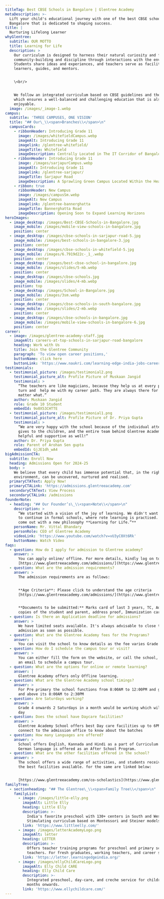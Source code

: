 ```yaml
---
titleTag: Best CBSE Schools in Bangalore | Glentree Academy
metaDescription: >-
  Lift your child's educational journey with one of the best CBSE schools in
  Bangalore that is dedicated to shaping success.
title: |
  Nurturing Lifelong Learner
whyGlentree:
  subtitle: OUR MOTTO
  title: Learning for Life
  description: >
    Our curriculum is designed to harness their natural curiosity and foster
    community-building and discipline through interactions with the environment.
    Students share ideas and experiences, and teachers serve as facilitators,
    learners, guides, and mentors.


    \<br/>


    We follow an integrated curriculum based on CBSE guidelines and the NCERT,
    which ensures a well-balanced and challenging education that is also
    enjoyable.
  image: /images/_image-1.webp
campus:
  subtitle: 'THREE CAMPUSES, ONE VISION'
  title: "## Our\_\\<span>Branches\\</span>\n"
  campusCards:
    - ribbonHeader: Introducing Grade 11
      image: /images/whitefieldCampus.webp
      imageAlt: Introducing Grade 11
      imagelink: /glentree-whitefield/
      imageTitle: Whitefield
      imageDescription: Centrally Located in The IT Corridor of Bangalore.
    - ribbonHeader: Introducing Grade 11
      image: /images/sarjapurCampus.webp
      imageAlt: Introducing Grade 11
      imagelink: /glentree-sarjapur/
      imageTitle: Sarjapur Road
      imageDescription: A Sprawling Green Campus Located Within the Heart of The City.
    - ribbon: true
      ribbonHeader: New Campus
      image: /images/campusSm.webp
      imageAlt: New Campus
      imagelink: /glentree-bannerghatta
      imageTitle: Bannerghatta Road
      imageDescription: Opening Soon to Expand Learning Horizons
heroImages:
  - image_desktop: /images/Best-CBSE-Schools-in-Bangalore.jpg
    image_mobile: /images/mobile-view-schools-in-bangalore.jpg
    position: center
  - image_desktop: /images/cbse-schools-in-sarjapur-road-5.jpg
    image_mobile: /images/best-schools-in-bangalore-3.jpg
    position: center
  - image_desktop: /images/cbse-schools-in-whitefield-5.jpg
    image_mobile: /images/6.7919d22c-_1_.webp
    position: center
  - image_desktop: /images/best-cbse-school-in-bangalore.jpg
    image_mobile: /images/slides/5-mb.webp
    position: center
  - image_desktop: /images/cbse-schools.jpg
    image_mobile: /images/slides/4-mb.webp
    position: top
  - image_desktop: /images/School-in-Bangalore.jpg
    image_mobile: /images/3sm.webp
    position: center
  - image_desktop: /images/cbse-schools-in-south-bangalore.jpg
    image_mobile: /images/slides/2-mb.webp
    position: center
  - image_desktop: /images/cbse-schools-in-bangalore.jpg
    image_mobile: /images/mobile-view-schools-in-bangalore-6.jpg
    position: center
career:
  - image: /images/glentree-academy-staff.jpg
    imageAlt: careers-at-top-schools-in-sarjapur-road-bangalore
    heading: Work with Us
    title: Join the Glentree Community
    paragraph: 'To view open career positions,'
    buttonName: click here
    buttonLink: 'https://www.naukri.com/learning-edge-india-jobs-careers-1633530'
testimonials:
  - testimonial_picture: /images/testimonial2.png
    testimonial_picture_alt: Profile Picture of Muskaan Jangid
    testimonial: >
      “The teachers are like magicians, because they help us at every point of
      turn and  help me with my career path. They are always there for me no
      matter what.”
    author: Muskaan Jangid
    role: Grade 10 Student
    embedId: 9o0X53CHTTE
  - testimonial_picture: /images/testimonial1.png
    testimonial_picture_alt: Profile Picture of Dr. Priya Gupta
    testimonial: >
      “We are very happy with the school because of the individual attention it
      gives to the children, and the entire team behind Glentree Academy is so
      helpful and supportive as well!”
    author: Dr. Priya Gupta
    role: Parent of Arohan Sen gupta
    embedId: GjJE1dh_wA4
bigAdmissionCTA:
  subtitle: Enroll Now
  heading: Admissions Open for 2024-25
  body: >
    We believe that every child has immense potential that, in the right
    environment, can be uncovered, nurtured and realised.
  primaryCTAText: Apply Now!
  primaryCTALink: 'https://admissions.glentreeacademy.com'
  secondaryCTAText: View Process
  secondaryCTALink: /admissions
founderNote:
  - heading: "## Our Founder’s\_\\<span>Note\\</span>\n"
    description: >
      “We started with a vision of the joy of learning. We didn't want our kids
      to continue in formal schools, where rote learning is practised. So we've
      come out with a new philosophy **Learning for Life.”**
    personName: Mr. Vittal Bhandary
    personRole: CEO of Glentree Academy
    videoLink: 'https://www.youtube.com/watch?v=vU3yC0Xt6Rk'
    buttonName: Watch Video
faqs:
  - question: How do I apply for admission to Glentree academy?
    answer: >
      You can apply online/ offline. For more details, kindly log on to
      [https://www.glentreeacademy.com/admissions/](https://www.glentreeacademy.com/admissions/)
  - question: What are the admission requirements?
    answer: >
      The admission requirements are as follows:


      **Age Criteria**: Please click to understand the age criteria
      [https://www.glentreeacademy.com/admissions/](https://www.glentreeacademy.com/admissions/)


      **Documents to be submitted:** Marks card of last 3 years, TC, Adahar card
      copies of the student and parent, address proof, Immunization card
  - question: Is there an Application deadline for admissions?
    answer: >
      We have limited seats available. It's always advisable to close the
      admission as soon as possible.
  - question: What are the Glentree Academy fees for the Programs?
    answer: |
      You can visit the school to know details as the fee varies Grade wise.
  - question: How do I schedule the campus tour or visit?
    answer: >
      You can either fill the form on the website, or call the school, or write
      an email to schedule a campus tour.
  - question: What are the options for online or remote learning?
    answer: |
      Glentree Academy offers only Offline learning.
  - question: What are the Glentree Academy school timings?
    answer: >
      For Pre primary the school functions from 8:00AM to 12:00PM and grade 1
      and above its 8:00AM to 2:30PM
  - question: Are Saturdays working?
    answer: >
      Grade 4 onwards 2 Saturdays in a month would be working which will be half
      day
  - question: Does the school have Daycare facilities?
    answer: >
      Glentree Academy School offers best Day care facilities up to 6PM. Kindly
      connect to the admission office to know about the batches
  - question: How many Languages are offered?
    answer: >
      School offers English, Kannada and Hindi as a part of Curriculum and
      German language is offered as an After School Program.
  - question: What are the other facilities offered in the school?
    answer: >
      The school offers a wide range of activities, and students receive some of
      the best facilities available. for the same are linked below:


      [https://www.glentreeacademy.com/co-scholastics](https://www.glentreeacademy.com/co-scholastics)
familyTree:
  - sectionheading: "## The Glentree\_\\<span>Family Tree\\</span>\n"
    familyList:
      - image: /images/little-elly.png
        imageAlt: Little Elly
        heading: Little Elly
        description: >-
          India's favorite preschool with 130+ centers in South and West India.
          Stimulating curriculum based on Montessori and Steiner models.
        link: 'https://www.littleelly.com/'
      - image: /images/letterAcademyLogo.png
        imageAlt: letter
        heading: LETTER
        description: >-
          Offers teacher training programs for preschool and primary school
          teachers. For fresh graduates, working teachers, and career seekers.
        link: 'https://letter.learningedgeindia.org/'
      - image: /images/ellyChildCareLogo.png
        imageAlt: Elly Child CARE
        heading: Elly Child Care
        description: >-
          Integrated preschool, day-care, and creche service for children from 6
          months onwards.
        link: 'https://www.ellychildcare.com/'
---
```


